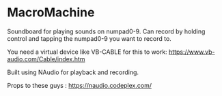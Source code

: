 # MacroMachine
Soundboard for playing sounds on numpad0-9. Can record by holding control and tapping the numpad0-9 you want to record to.

You need a virtual device like VB-CABLE for this to work:
https://www.vb-audio.com/Cable/index.htm

Built using NAudio for playback and recording.

Props to these guys : https://naudio.codeplex.com/
